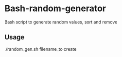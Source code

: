 # Bash-random-generator
Bash script to generate random values, sort and remove

## Usage
./random_gen.sh filename_to create
